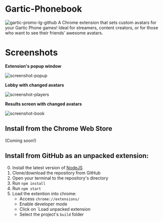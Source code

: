 # Gartic-Phonebook
![gartic-promo-lg-github](https://user-images.githubusercontent.com/13933661/180663921-43e635a4-10cb-45b3-bc7a-93f5bda22601.png)
A Chrome extension that sets custom avatars for your Gartic Phone games!
Ideal for streamers, content creators, or for those who want to see their friends' awesome avatars.

# Screenshots
**Extension's popup window**

![screenshot-popup](https://user-images.githubusercontent.com/13933661/180619007-f1b17fef-a82a-4a7c-9fa1-1897d7d0e6a0.png)


**Lobby with changed avatars**

![screenshot-players](https://user-images.githubusercontent.com/13933661/180619027-2037d335-8c41-4747-87ed-217f48c05f29.png)


**Results screen with changed avatars**

![screenshot-book](https://user-images.githubusercontent.com/13933661/180663761-fedd26f3-11b3-4ffc-bc7d-a7c246e6b74f.png)


## Install from the Chrome Web Store
(Coming soon!)

## Install from GitHub as an unpacked extension:
0. Install the latest version of [NodeJS](https://nodejs.org/)
1. Clone/download the repository from GitHub
2. Open your terminal to the repository's directory
2. Run `npm install`
3. Run `npm start`
4. Load the extention into chrome:
    * Access `chrome://extensions/`
    * Enable developer mode
    * Click on `Load unpacked extension
    * Select the project's `build` folder
